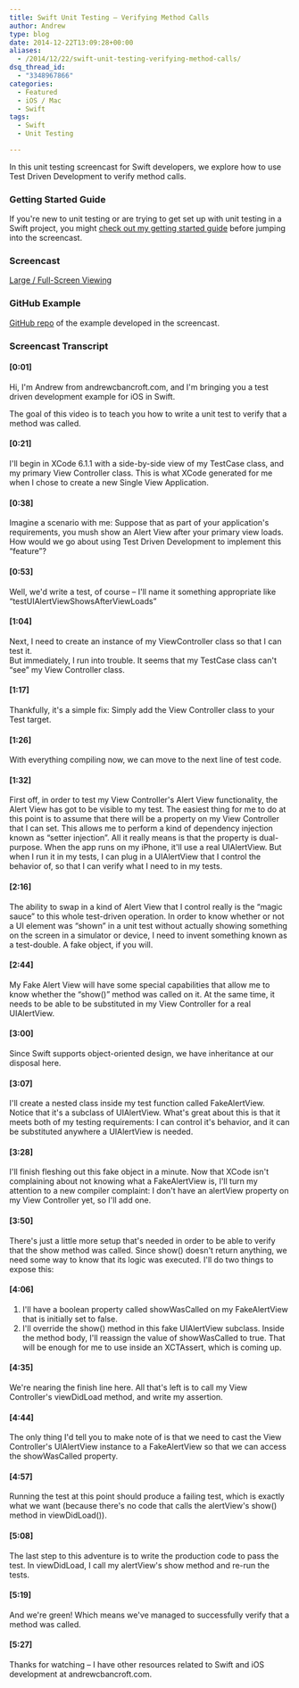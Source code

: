 ```yaml
---
title: Swift Unit Testing – Verifying Method Calls
author: Andrew
type: blog
date: 2014-12-22T13:09:28+00:00
aliases:
  - /2014/12/22/swift-unit-testing-verifying-method-calls/
dsq_thread_id:
  - "3348967866"
categories:
  - Featured
  - iOS / Mac
  - Swift
tags:
  - Swift
  - Unit Testing

---
```

In this unit testing screencast for Swift developers, we explore how to use Test Driven Development to verify method calls.

### Getting Started Guide

If you're new to unit testing or are trying to get set up with unit testing in a Swift project, you might [check out my getting started guide][1] before jumping into the screencast.

### Screencast



<span class="text-center"><a href="http://youtu.be/hC2Dni9SAWY" target="_blank">Large / Full-Screen Viewing</a></span>

### GitHub Example

[GitHub repo][2] of the example developed in the screencast.

### Screencast Transcript

#### [0:01]

Hi, I'm Andrew from andrewcbancroft.com, and I'm bringing you a test driven development example for iOS in Swift.

The goal of this video is to teach you how to write a unit test to verify that a method was called.

#### [0:21]

I'll begin in XCode 6.1.1 with a side-by-side view of my TestCase class, and my primary View Controller class. This is what XCode generated for me when I chose to create a new Single View Application.

#### [0:38]

Imagine a scenario with me: Suppose that as part of your application's requirements, you mush show an Alert View after your primary view loads. How would we go about using Test Driven Development to implement this &#8220;feature&#8221;?

#### [0:53]

Well, we'd write a test, of course – I'll name it something appropriate like &#8220;testUIAlertViewShowsAfterViewLoads&#8221;

#### [1:04]

Next, I need to create an instance of my ViewController class so that I can test it.  
But immediately, I run into trouble. It seems that my TestCase class can't &#8220;see&#8221; my View Controller class.

#### [1:17]

Thankfully, it's a simple fix: Simply add the View Controller class to your Test target.

#### [1:26]

With everything compiling now, we can move to the next line of test code.

#### [1:32]

First off, in order to test my View Controller's Alert View functionality, the Alert View has got to be visible to my test. The easiest thing for me to do at this point is to assume that there will be a property on my View Controller that I can set. This allows me to perform a kind of dependency injection known as &#8220;setter injection&#8221;. All it really means is that the property is dual-purpose. When the app runs on my iPhone, it'll use a real UIAlertView. But when I run it in my tests, I can plug in a UIAlertView that I control the behavior of, so that I can verify what I need to in my tests.

#### [2:16]

The ability to swap in a kind of Alert View that I control really is the &#8220;magic sauce&#8221; to this whole test-driven operation. In order to know whether or not a UI element was &#8220;shown&#8221; in a unit test without actually showing something on the screen in a simulator or device, I need to invent something known as a test-double. A fake object, if you will.

#### [2:44]

My Fake Alert View will have some special capabilities that allow me to know whether the &#8220;show()&#8221; method was called on it. At the same time, it needs to be able to be substituted in my View Controller for a real UIAlertView.

#### [3:00]

Since Swift supports object-oriented design, we have inheritance at our disposal here.

#### [3:07]

I'll create a nested class inside my test function called FakeAlertView. Notice that it's a subclass of UIAlertView. What's great about this is that it meets both of my testing requirements: I can control it's behavior, and it can be substituted anywhere a UIAlertView is needed.

#### [3:28]

I'll finish fleshing out this fake object in a minute. Now that XCode isn't complaining about not knowing what a FakeAlertView is, I'll turn my attention to a new compiler complaint: I don't have an alertView property on my View Controller yet, so I'll add one.

#### [3:50]

There's just a little more setup that's needed in order to be able to verify that the show method was called. Since show() doesn't return anything, we need some way to know that its logic was executed. I'll do two things to expose this:

#### [4:06]

  1. I'll have a boolean property called showWasCalled on my FakeAlertView that is initially set to false.
  2. I'll override the show() method in this fake UIAlertView subclass. Inside the method body, I'll reassign the value of showWasCalled to true. That will be enough for me to use inside an XCTAssert, which is coming up.

#### [4:35]

We're nearing the finish line here. All that's left is to call my View Controller's viewDidLoad method, and write my assertion.

#### [4:44]

The only thing I'd tell you to make note of is that we need to cast the View Controller's UIAlertView instance to a FakeAlertView so that we can access the showWasCalled property.

#### [4:57]

Running the test at this point should produce a failing test, which is exactly what we want (because there's no code that calls the alertView's show() method in viewDidLoad()).

#### [5:08]

The last step to this adventure is to write the production code to pass the test. In viewDidLoad, I call my alertView's show method and re-run the tests.

#### [5:19]

And we're green! Which means we've managed to successfully verify that a method was called.

#### [5:27]

Thanks for watching – I have other resources related to Swift and iOS development at andrewcbancroft.com.

 [1]: http://www.andrewcbancroft.com/2014/12/29/getting-started-unit-testing-swift/
 [2]: https://github.com/andrewcbancroft/SwiftTDDVerifyMethodCalls